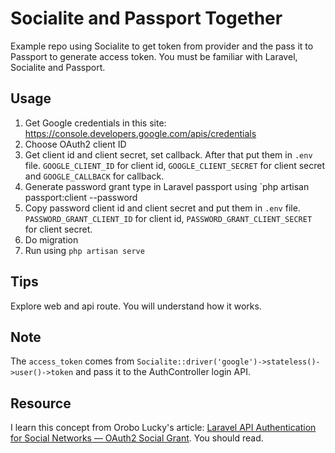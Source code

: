 # Socialite and Passport Together

Example repo using Socialite to get token from provider and the pass it to Passport to generate access token.
You must be familiar with Laravel, Socialite and Passport.

## Usage

1. Get Google credentials in this site: https://console.developers.google.com/apis/credentials
2. Choose OAuth2 client ID
3. Get client id and client secret, set callback. After that put them in `.env` file. `GOOGLE_CLIENT_ID` for client id, `GOOGLE_CLIENT_SECRET` for client secret and `GOOGLE_CALLBACK` for callback.
4. Generate password grant type in Laravel passport using `php artisan passport:client --password
5. Copy password client id and client secret and put them in `.env` file. `PASSWORD_GRANT_CLIENT_ID` for client id, `PASSWORD_GRANT_CLIENT_SECRET` for client secret.
6. Do migration
7. Run using `php artisan serve`

## Tips

Explore web and api route. You will understand how it works.

## Note

The `access_token` comes from `Socialite::driver('google')->stateless()->user()->token` and pass it to the AuthController login API.

## Resource

I learn this concept from Orobo Lucky's article: [Laravel API Authentication for Social Networks — OAuth2 Social Grant](https://itnext.io/laravel-api-authentication-for-social-networks-oauth2-social-grant-3ec1085b58b6). You should read.
